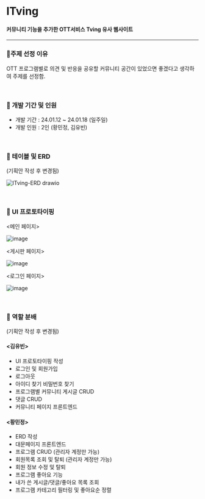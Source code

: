 # ITving
#### 커뮤니티 기능을 추가한 OTT서비스 Tving 유사 웹사이트

***

### 📌주제 선정 이유
OTT 프로그램별로 의견 및 반응을 공유할 커뮤니티 공간이 있었으면 좋겠다고 생각하여 주제를 선정함.

<br>

### 📌 개발 기간 및 인원
- 개발 기간 : 24.01.12 ~ 24.01.18 (일주일)
- 개발 인원 : 2인 (황민정, 김유빈)

<br>

### 📌 테이블 및 ERD
(기획안 작성 후 변경됨)

![ITving-ERD drawio](https://github.com/Min-7922/ITving_MiniProject/assets/141770025/a62cd7b9-0f42-413e-bc0e-ceeea4f83ecd)

<br>

### 📌 UI 프로토타이핑
<메인 페이지>

![image](https://github.com/Min-7922/ITving_MiniProject/assets/141770025/1a230e82-89fc-42c3-b331-6ee22b1a6ef9)

<게시판 페이지>

![image](https://github.com/Min-7922/ITving_MiniProject/assets/141770025/d9690ca0-1ef9-4c48-b63e-203f3d7325cc)

<로그인 페이지>

![image](https://github.com/Min-7922/ITving_MiniProject/assets/141770025/907b5715-729c-495e-9282-e9e48442a32f)

<br>

### 📌 역할 분배
(기획안 작성 후 변경됨)
#### <김유빈>
- UI 프로토타이핑 작성
- 로그인 및 회원가입
- 로그아웃
- 아이디 찾기 비밀번호 찾기
- 프로그램별 커뮤니티 게시글 CRUD
- 댓글 CRUD
- 커뮤니티 페이지 프론트엔드

#### <황민정>
- ERD 작성 
- 대문페이지 프론트엔드
- 프로그램 CRUD (관리자 계정만 가능)
- 회원목록 조회 및 탈퇴 (관리자 계정만 가능)
- 회원 정보 수정 및 탈퇴
- 프로그램 좋아요 기능
- 내가 쓴 게시글/댓글/좋아요 목록 조회
- 프로그램 카테고리 필터링 및 좋아요순 정렬
